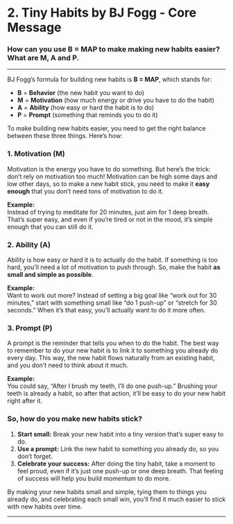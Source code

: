 # 2. Tiny Habits by BJ Fogg - Core Message

### How can you use B = MAP to make making new habits easier? What are M, A and P.


---


BJ Fogg’s formula for building new habits is **B = MAP**, which stands for:

- **B** = **Behavior** (the new habit you want to do)
- **M** = **Motivation** (how much energy or drive you have to do the habit)
- **A** = **Ability** (how easy or hard the habit is to do)
- **P** = **Prompt** (something that reminds you to do it)

To make building new habits easier, you need to get the right balance between these three things. Here’s how:

### 1. **Motivation (M)**
Motivation is the energy you have to do something. But here’s the trick: don’t rely on motivation too much! Motivation can be high some days and low other days, so to make a new habit stick, you need to make it **easy enough** that you don’t need tons of motivation to do it. 

**Example:**  
Instead of trying to meditate for 20 minutes, just aim for 1 deep breath. That’s super easy, and even if you’re tired or not in the mood, it’s simple enough that you can still do it.

### 2. **Ability (A)**
Ability is how easy or hard it is to actually do the habit. If something is too hard, you’ll need a lot of motivation to push through. So, make the habit **as small and simple as possible**.

**Example:**  
Want to work out more? Instead of setting a big goal like “work out for 30 minutes,” start with something small like “do 1 push-up” or “stretch for 30 seconds.” When it’s that easy, you’ll actually want to do it more often.

### 3. **Prompt (P)**
A prompt is the reminder that tells you when to do the habit. The best way to remember to do your new habit is to link it to something you already do every day. This way, the new habit flows naturally from an existing habit, and you don’t need to think about it much.

**Example:**  
You could say, “After I brush my teeth, I’ll do one push-up.” Brushing your teeth is already a habit, so after that action, it’ll be easy to do your new habit right after it.

### So, how do you make new habits stick?

1. **Start small:** Break your new habit into a tiny version that’s super easy to do.
2. **Use a prompt:** Link the new habit to something you already do, so you don’t forget.
3. **Celebrate your success:** After doing the tiny habit, take a moment to feel proud, even if it’s just one push-up or one deep breath. That feeling of success will help you build momentum to do more.

By making your new habits small and simple, tying them to things you already do, and celebrating each small win, you’ll find it much easier to stick with new habits over time.

---